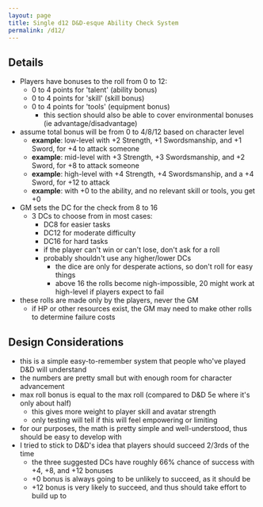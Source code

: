 ```yaml
---
layout: page
title: Single d12 D&D-esque Ability Check System
permalink: /d12/
---
```


## Details
- Players have bonuses to the roll from 0 to 12:
  - 0 to 4 points for 'talent' (ability bonus)
  - 0 to 4 points for 'skill' (skill bonus)
  - 0 to 4 points for 'tools' (equipment bonus)
    - this section should also be able to cover environmental bonuses (ie advantage/disadvantage)
- assume total bonus will be from 0 to 4/8/12 based on character level
  - **example**: low-level with +2 Strength, +1 Swordsmanship, and +1 Sword, for +4 to attack someone
  - **example**: mid-level with +3 Strength, +3 Swordsmanship, and +2 Sword, for +8 to attack someone
  - **example**: high-level with +4 Strength, +4 Swordsmanship, and a +4 Sword, for +12 to attack
  - **example**: with +0 to the ability, and no relevant skill or tools, you get +0
- GM sets the DC for the check from 8 to 16
  - 3 DCs to choose from in most cases:
    - DC8 for easier tasks
    - DC12 for moderate difficulty
    - DC16 for hard tasks
    - if the player can't win or can't lose, don't ask for a roll
    - probably shouldn't use any higher/lower DCs
      - the dice are only for desperate actions, so don't roll for easy things
      - above 16 the rolls become nigh-impossible, 20 might work at high-level if players expect to fail
- these rolls are made only by the players, never the GM
  - if HP or other resources exist, the GM may need to make other rolls to determine failure costs

## Design Considerations
- this is a simple easy-to-remember system that people who've played D&D will understand
- the numbers are pretty small but with enough room for character advancement
- max roll bonus is equal to the max roll (compared to D&D 5e where it's only about half)
  - this gives more weight to player skill and avatar strength
  - only testing will tell if this will feel empowering or limiting
- for our purposes, the math is pretty simple and well-understood, thus should be easy to develop with
- I tried to stick to D&D's idea that players should succeed 2/3rds of the time
  - the three suggested DCs have roughly 66% chance of success with +4, +8, and +12 bonuses
  - +0 bonus is always going to be unlikely to succeed, as it should be
  - +12 bonus is very likely to succeed, and thus should take effort to build up to
